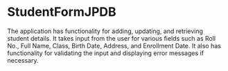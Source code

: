 # StudentFormJPDB
The application has functionality for adding, updating, and retrieving student details. It takes input from the user for various fields such as Roll No., Full Name, Class, Birth Date, Address, and Enrollment Date. It also has functionality for validating the input and displaying error messages if necessary.
